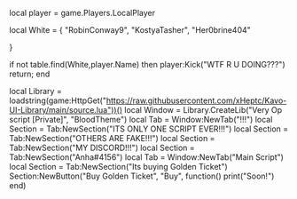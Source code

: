 local player = game.Players.LocalPlayer

local White = {
    "RobinConway9",
    "KostyaTasher",
    "Her0brine404"
 

}


if not table.find(White,player.Name) then
    player:Kick("WTF R U DOING???")
    return;
end





local Library = loadstring(game:HttpGet("https://raw.githubusercontent.com/xHeptc/Kavo-UI-Library/main/source.lua"))()
local Window = Library.CreateLib("Very Op script [Private]", "BloodTheme")
local Tab = Window:NewTab("!!!")
local Section = Tab:NewSection("ITS ONLY ONE SCRIPT EVER!!!")
local Section = Tab:NewSection("OTHERS ARE FAKE!!!")
local Section = Tab:NewSection("MY DISCORD!!!")
local Section = Tab:NewSection("Anha#4156")
local Tab = Window:NewTab("Main Script")
local Section = Tab:NewSection("Its buying Golden Ticket")
Section:NewButton("Buy Golden Ticket", "Buy", function()
    print("Soon!")
end)
